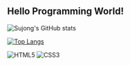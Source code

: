 ## Hello Programming World!

![Sujong's GitHub stats](https://github-readme-stats.vercel.app/api?username=rlatnwhd&show_icons=true&theme=default)

[![Top Langs](https://github-readme-stats.vercel.app/api/top-langs/?username=rlatnwhd&layout=Demo&theme=default&langs_count=8)](https://github.com/anuraghazra/github-readme-stats)
 
![HTML5](https://img.shields.io/badge/-HTML5-F05032?style=for-the-badge&logo=html5&logoColor=ffffff)
![CSS3](https://img.shields.io/badge/-CSS3-007ACC?style=for-the-badge&logo=css3)
